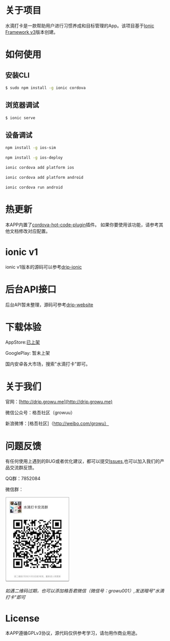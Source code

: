 # 关于项目

水滴打卡是一款帮助用户进行习惯养成和目标管理的App。该项目基于[Ionic Framework v3](http://ionicframework.com/)版本创建。

# 如何使用

## 安装CLI

```bash
$ sudo npm install -g ionic cordova
```
## 浏览器调试

```bash
$ ionic serve
```

## 设备调试

```bash
npm install -g ios-sim
```

```bash
npm install -g ios-deploy
```

```bash
ionic cordova add platform ios
```

```bash
ionic cordova add platform android
```

```bash
ionic cordova run android
```

# 热更新

本APP内置了[cordova-hot-code-plugin](https://github.com/nordnet/cordova-hot-code-push)插件。
如果你要使用该功能，请参考其他文档修改对应配置。

# ionic v1

ionic v1版本的源码可以参考[drip-ionic](https://github.com/growu/drip-ionic)

# 后台API接口

后台API暂未整理，源码可参考[drip-website](https://github.com/growu/drip-website)

# 下载体验

 AppStore:[已上架](https://itunes.apple.com/cn/app/id1255579223)

 GooglePlay: 暂未上架

 国内安卓各大市场，搜索"水滴打卡"即可。

# 关于我们

官网：[http://drip.growu.me](http://drip.growu.me)

微信公众号：格吾社区（growuu）

新浪微博：[格吾社区]（http://weibo.com/growu）

# 问题反馈

有任何使用上遇到的BUG或者优化建议，都可以提交[Issues](https://github.com/growu/drip-ionic3/issues),也可以加入我们的产品交流群反馈。

QQ群：7852084

微信群：

![微信群](wechat.jpg)

*如遇二维码过期，也可以添加格吾君微信（微信号：growu001）,发送暗号"水滴打卡"即可*

# License

本APP遵循GPLv3协议，源代码仅供参考学习，请勿用作商业用途。




